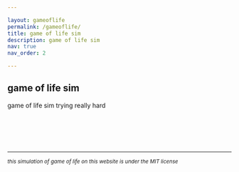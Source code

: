 ```yaml
---

layout: gameoflife
permalink: /gameoflife/
title: game of life sim
description: game of life sim
nav: true
nav_order: 2

---
```

## game of life sim



game of life sim trying really hard

<br>
<br>
<br>
<br>

---

<small><i>this simulation of game of life on this website is under the MIT license<br></i></small>
